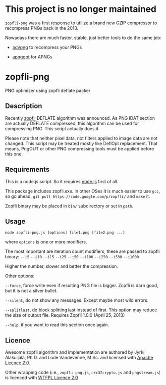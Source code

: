 This project is no longer maintained
====================================

`zopfli-png` was a first response to utilize a brand new GZIP compressor to recompress PNGs back in the 2013.

Nowadays there are much faster, stable, just better tools to do the same job:

- [advpng](http://www.advancemame.it/comp-readme) to recompress your PNGs

- [apngopt](https://sourceforge.net/projects/apng/files/APNG_Optimizer/) for APNGs


zopfli-png
==========

PNG optimizer using zopfli deflate packer

Description
-----------

Recently [zopfli](https://code.google.com/p/zopfli/) DEFLATE algorithm was announced.
As PNG IDAT section are actually DEFLATE compressed, this algorithm can be used for
compressing PNG. This script actually does it.

Please note that neither pixel data, not filters applied to image data are not changed.
This script may be treated mostly like DeflOpt replacement. That means, PngOUT or other
PNG compressing tools must be applied before this one.

Requirements
------------

This is a node.js script. So it requires [node.js](http://nodejs.org/) first of all.

This package includes zopfli.exe. In other OSes it is much easier to use `gcc`, so go ahead,
`git pull https://code.google.com/p/zopfli/` and `make` it.

Zopfli binary may be placed in `bin/` subdirectory or set in `path`.

Usage
-----

`node zopfli-png.js [options] file1.png [file2.png ...]`

where `options` is one or more modifiers.

The most important are iteration count modifiers, these are passed to zopfli binary:
`--i5`
`--i10`
`--i15`
`--i25`
`--i50`
`--i100`
`--i250`
`--i500`
`--i1000`

Higher the number, slower and better the compression.

Other options:

`--force`, force write even if resulting PNG file is bigger. Zopfli is darn good, but it is not a silver bullet.

`--silent`, do not show any messages. Except maybe most wild errors.

`--splitlast`, do block splitting last instead of first. This option may reduce the size of output file. Requires Zopfli 1.0.0 (April 25, 2013)

`--help`, if you want to read this section once again.


Licence
-------

Awesome zopfli algorithm and implementation are authored by Jyrki Alakuijala, Ph.D.
and Lode Vandevenne, M.Sc. and licensed with [Apache Licence 2.0](http://www.apache.org/licenses/LICENSE-2.0).

Other wrapping code (i.e., `zopfli-png.js`, `crc32crypto.js` and `pngstream.js`)
is licenced with [WTFPL Licence 2.0](http://www.wtfpl.net/txt/copying/)
